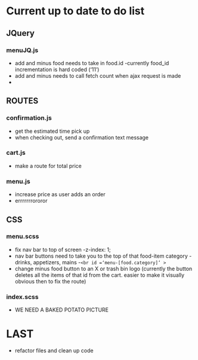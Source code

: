 # Current up to date to do list

## JQuery

### menuJQ.js
- add and minus food needs to take in food.id
   -currently food_id incrementation is hard coded (‘11’)
- add and minus needs to call fetch count when ajax request is made
- 

## ROUTES

### confirmation.js
- get the estimated time pick up
- when checking out, send a confirmation text message

### cart.js
- make a route for total price
### menu.js
- increase price as user adds an order
- errrrrrrororor

## CSS

### menu.scss
- fix nav bar to top of screen
  -z-index: 1;
- nav bar buttons need to take you to the top of that food-item category
  -drinks, appetizers, mains
  -`<br id =‘menu-[food.category]’ >` 
- change minus food button to an X or trash bin logo (currently the button deletes all the items of that id from the cart. easier to make it visually obvious then to fix the route)

### index.scss
- WE NEED A BAKED POTATO PICTURE

# LAST
- refactor files and clean up code
